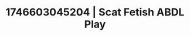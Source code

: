 ---
categories:
- Emotion-driven NSFW
- Erotic AI content
- AI-generated
- Glowing skin
- Midnight surrender
- Deep gaze
- ASMR
- Cosplay
image: /assets/images/1746603045204.webp
layout: post
seo:
  description: Featured content with high-quality ABDL Play, Scat Fetish. HD images
    available.
  keywords: ABDL Play, Scat Fetish
  og_image: /assets/images/1746603045204.webp
  schema_type: VisualArtwork
tags:
- ABDL Play
- Scat Fetish
- '#1746603045204'
title: 1746603045204 | Scat Fetish ABDL Play
---